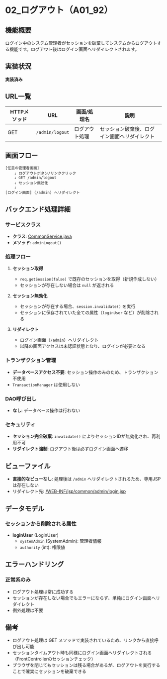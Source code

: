 # 02_ログアウト（A01_92）

## 機能概要

ログイン中のシステム管理者がセッションを破棄してシステムからログアウトする機能です。ログアウト後はログイン画面へリダイレクトされます。

## 実装状況

**実装済み**

## URL一覧

| HTTPメソッド | URL | 画面/処理名 | 説明 |
|---|---|---|---|
| GET | `/admin/logout` | ログアウト処理 | セッション破棄後、ログイン画面へリダイレクト |

## 画面フロー

```
[任意の管理者画面]
    ↓ ログアウトボタン/リンククリック
    ↓ GET /admin/logout
    ↓ セッション無効化
    ↓
[ログイン画面] (/admin) へリダイレクト
```

## バックエンド処理詳細

### サービスクラス

- **クラス**: [CommonService.java](../../../src/main/java/service/CommonService.java:633)
- **メソッド**: `adminLogout()`

### 処理フロー

1. **セッション取得**
   - `req.getSession(false)` で既存のセッションを取得（新規作成しない）
   - セッションが存在しない場合は `null` が返される

2. **セッション無効化**
   - セッションが存在する場合、`session.invalidate()` を実行
   - セッションに保存されていた全ての属性（`loginUser` など）が削除される

3. **リダイレクト**
   - ログイン画面（`/admin`）へリダイレクト
   - 以降の画面アクセスは未認証状態となり、ログインが必要となる

### トランザクション管理

- **データベースアクセス不要**: セッション操作のみのため、トランザクション不使用
- `TransactionManager` は使用しない

### DAO呼び出し

- **なし**: データベース操作は行わない

### セキュリティ

- **セッション完全破棄**: `invalidate()` によりセッションIDが無効化され、再利用不可
- **リダイレクト強制**: ログアウト後は必ずログイン画面へ遷移

## ビューファイル

- **直接的なビューなし**: 処理後は `/admin` へリダイレクトされるため、専用JSPは存在しない
- リダイレクト先: [/WEB-INF/jsp/common/admin/login.jsp](../../../src/main/webapp/WEB-INF/jsp/common/admin/login.jsp)

## データモデル

### セッションから削除される属性

- **loginUser** (LoginUser)
  - `systemAdmin` (SystemAdmin): 管理者情報
  - `authority` (int): 権限値

## エラーハンドリング

### 正常系のみ

- ログアウト処理は常に成功する
- セッションが存在しない場合でもエラーにならず、単純にログイン画面へリダイレクト
- 例外処理は不要

## 備考

- ログアウト処理は GET メソッドで実装されているため、リンクから直接呼び出し可能
- セッションタイムアウト時も同様にログイン画面へリダイレクトされる（FrontControllerのセッションチェック）
- ブラウザを閉じてもセッションは残る場合があるが、ログアウトを実行することで確実にセッションを破棄できる
